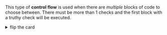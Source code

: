 This type of **control flow** is used when there are _multiple_ blocks of code to choose between. There must be more than 1 checks and the first block with a truthy check will be executed.

<details>
<summary>flip the card</summary>
<br>

# An `if`/`else if` Conditional Statement

```js
'use strict';

let userInput = prompt('enter something');

if (userInput === null) {
  alert('canceler!');
} else if (userInput === '') {
  alert('that is nothing');
}

alert('your input: ' + userInput);
```

</details>
